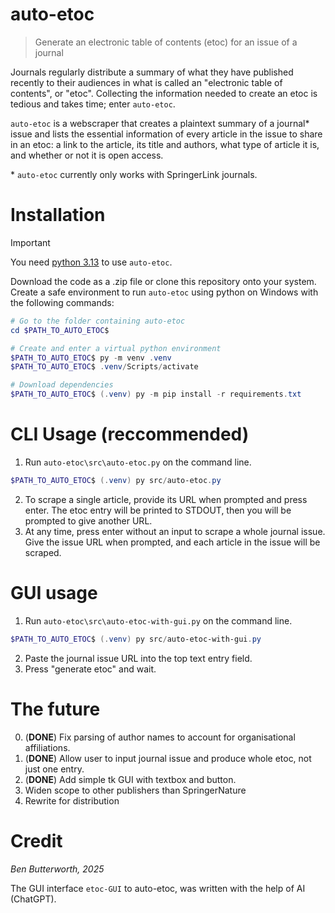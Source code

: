# auto-etoc
> Generate an electronic table of contents (etoc) for an issue of a journal

Journals regularly distribute a summary of what they have published recently to their audiences in what is called an "electronic table of contents", or "etoc". Collecting the information needed to create an etoc is tedious and takes time; enter `auto-etoc`.

`auto-etoc` is a webscraper that creates a plaintext summary of a journal\* issue and lists the essential information of every article in the issue to share in an etoc:  a link to the article, its title and authors, what type of article it is, and whether or not it is open access.

\* `auto-etoc` currently only works with SpringerLink journals. 

# Installation

> [!IMPORTANT]
> You need [python 3.13](https://www.python.org/downloads/) to use `auto-etoc`.

Download the code as a .zip file or  clone this repository onto your system.  Create a safe environment to run `auto-etoc` using python on Windows with the following commands:

```powershell
# Go to the folder containing auto-etoc
cd $PATH_TO_AUTO_ETOC$

# Create and enter a virtual python environment
$PATH_TO_AUTO_ETOC$ py -m venv .venv
$PATH_TO_AUTO_ETOC$ .venv/Scripts/activate

# Download dependencies
$PATH_TO_AUTO_ETOC$ (.venv) py -m pip install -r requirements.txt
```

# CLI Usage (reccommended)
1. Run `auto-etoc\src\auto-etoc.py` on the command line.
```powershell
$PATH_TO_AUTO_ETOC$ (.venv) py src/auto-etoc.py
```
2. To scrape a single article, provide its URL when prompted and press enter. The etoc entry will be printed to STDOUT, then you will be prompted to give another URL. 
3. At any time, press enter without an input to scrape a whole journal issue. Give the issue URL when prompted, and each article in the issue will be scraped.

# GUI usage
1. Run `auto-etoc\src\auto-etoc-with-gui.py` on the command line.
```powershell
$PATH_TO_AUTO_ETOC$ (.venv) py src/auto-etoc-with-gui.py
```
2. Paste the journal issue URL into the top text entry field.
3. Press "generate etoc" and wait.

# The future
0. (**DONE**) Fix parsing of author names to account for organisational affiliations.
1. (**DONE**) Allow user to input journal issue and produce whole etoc, not just one entry.
2. (**DONE**) Add simple tk GUI with textbox and button.
3. Widen scope to other publishers than SpringerNature
4. Rewrite for distribution

# Credit
*Ben Butterworth, 2025*

The GUI interface `etoc-GUI` to auto-etoc, was written with the help of AI (ChatGPT).